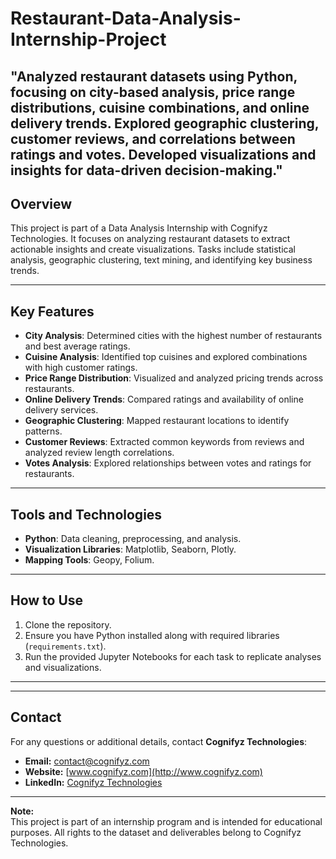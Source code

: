 # Restaurant-Data-Analysis-Internship-Project

"Analyzed restaurant datasets using Python, focusing on city-based analysis, price range distributions, cuisine combinations, and online delivery trends. Explored geographic clustering, customer reviews, and correlations between ratings and votes. Developed visualizations and insights for data-driven decision-making."
---------------------------------------------------------------------------------------------------------------------------------------------------------------------------------------------------------------------------------------------------------------------------
## Overview  
This project is part of a Data Analysis Internship with Cognifyz Technologies. It focuses on analyzing restaurant datasets to extract actionable insights and create visualizations. Tasks include statistical analysis, geographic clustering, text mining, and identifying key business trends.

---

## Key Features  
- **City Analysis**: Determined cities with the highest number of restaurants and best average ratings.  
- **Cuisine Analysis**: Identified top cuisines and explored combinations with high customer ratings.  
- **Price Range Distribution**: Visualized and analyzed pricing trends across restaurants.  
- **Online Delivery Trends**: Compared ratings and availability of online delivery services.  
- **Geographic Clustering**: Mapped restaurant locations to identify patterns.  
- **Customer Reviews**: Extracted common keywords from reviews and analyzed review length correlations.  
- **Votes Analysis**: Explored relationships between votes and ratings for restaurants.  

---

## Tools and Technologies  
- **Python**: Data cleaning, preprocessing, and analysis.  
- **Visualization Libraries**: Matplotlib, Seaborn, Plotly.  
- **Mapping Tools**: Geopy, Folium.  

---

## How to Use  
1. Clone the repository.  
2. Ensure you have Python installed along with required libraries (`requirements.txt`).  
3. Run the provided Jupyter Notebooks for each task to replicate analyses and visualizations.  

---

---

## Contact

For any questions or additional details, contact **Cognifyz Technologies**:  
- **Email:** [contact@cognifyz.com](mailto:contact@cognifyz.com)  
- **Website:** [www.cognifyz.com](http://www.cognifyz.com)  
- **LinkedIn:** [Cognifyz Technologies](https://www.linkedin.com/company/cognifyz-techonologies/)  

---

**Note:**  
This project is part of an internship program and is intended for educational purposes. All rights to the dataset and deliverables belong to Cognifyz Technologies.

